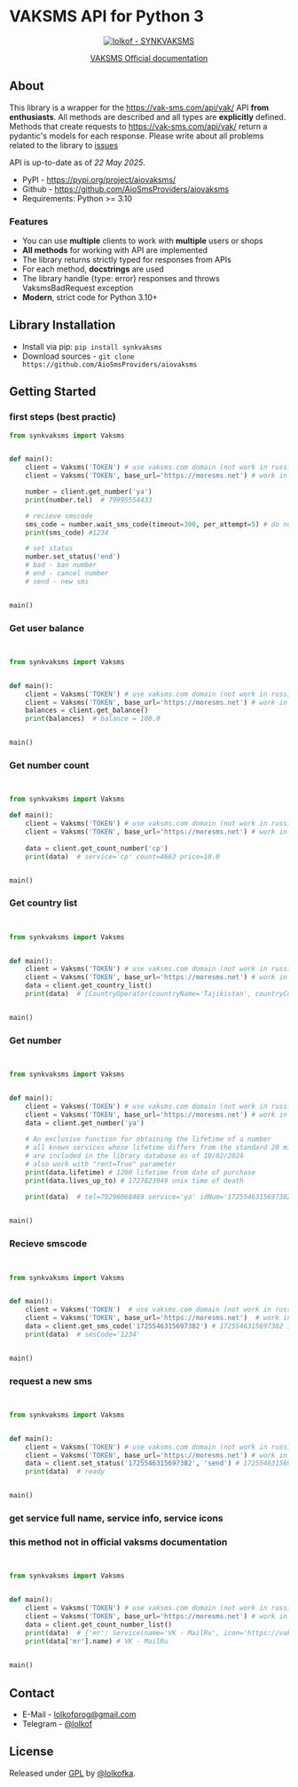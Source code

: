 # VAKSMS API for Python 3

<div align="center">

[![lolkof - SYNKVAKSMS](https://img.shields.io/static/v1?label=lolkof&message=SYNKVAKSMS&color=blue&logo=github)](https://github.com/AioSmsProviders/aiovaksms "Go to GitHub repo")

[VAKSMS Official documentation](https://vak-sms.com/api/vak/)

</div>

## About

This library is a wrapper for the https://vak-sms.com/api/vak/ API **from enthusiasts**. All methods are described and all types are
**explicitly** defined. Methods that create requests to
https://vak-sms.com/api/vak/
return a pydantic's models for each response. Please write about all problems related to the library
to [issues](https://github.com/AioSmsProviders/aiovaksms)

API is up-to-date as of *22 May 2025*.

* PyPl - https://pypi.org/project/aiovaksms/
* Github - https://github.com/AioSmsProviders/aiovaksms
* Requirements: Python >= 3.10

### Features

* You can use **multiple** clients to work with **multiple** users or shops
* **All methods** for working with API are implemented
* The library returns strictly typed for responses from APIs
* For each method, **docstrings** are used
* The library handle {type: error} responses and throws VaksmsBadRequest exception
* **Modern**, strict code for Python 3.10+

## Library Installation

* Install via pip: `pip install synkvaksms`
* Download sources - `git clone https://github.com/AioSmsProviders/aiovaksms`

## Getting Started

### first steps (best practic)

```python
from synkvaksms import Vaksms


def main():
    client = Vaksms('TOKEN') # use vaksms.com domain (not work in russia)
    client = Vaksms('TOKEN', base_url='https://moresms.net') # work in russia

    number = client.get_number('ya')
    print(number.tel)  # 79995554433

    # recieve smscode
    sms_code = number.wait_sms_code(timeout=300, per_attempt=5) # do not indicate timeout and per_attempt
    print(sms_code) #1234

    # set status
    number.set_status('end')
    # bad - ban number
    # end - cancel number
    # send - new sms


main()
```

### Get user balance

```python


from synkvaksms import Vaksms


def main():
    client = Vaksms('TOKEN') # use vaksms.com domain (not work in russia)
    client = Vaksms('TOKEN', base_url='https://moresms.net') # work in russia
    balances = client.get_balance()
    print(balances)  # balance = 100.0


main()
```

### Get number count

```python


from synkvaksms import Vaksms

def main():
    client = Vaksms('TOKEN') # use vaksms.com domain (not work in russia)
    client = Vaksms('TOKEN', base_url='https://moresms.net') # work in russia
    
    data = client.get_count_number('cp')
    print(data)  # service='cp' count=4663 price=18.0


main()
```

### Get country list

```python


from synkvaksms import Vaksms


def main():
    client = Vaksms('TOKEN') # use vaksms.com domain (not work in russia)
    client = Vaksms('TOKEN', base_url='https://moresms.net') # work in russia
    data = client.get_country_list()
    print(data)  # [CountryOperator(countryName='Tajikistan', countryCode='tj', operatorList=['babilon mobile', 'beeline', 'megafon', 'tcell']), CountryOperator(countryName='Zimbabwe', countryCode='zw', operatorList=['econet', 'netone', 'telecel'])... ]


main()
```

### Get number

```python


from synkvaksms import Vaksms


def main():
    client = Vaksms('TOKEN') # use vaksms.com domain (not work in russia)
    client = Vaksms('TOKEN', base_url='https://moresms.net') # work in russia
    data = client.get_number('ya')
    
    # An exclusive function for obtaining the lifetime of a number
    # all known services whose lifetime differs from the standard 20 minutes
    # are included in the library database as of 10/02/2024
    # also work with "rent=True" parameter
    print(data.lifetime) # 1200 lifetime from date of purchase
    print(data.lives_up_to) # 1727823949 unix time of death
    
    print(data)  # tel=79296068469 service='ya' idNum='1725546315697382' lifetime=1200 lives_up_to=1727823949


main()
```

### Recieve smscode

```python


from synkvaksms import Vaksms


def main():
    client = Vaksms('TOKEN')  # use vaksms.com domain (not work in russia)
    client = Vaksms('TOKEN', base_url='https://moresms.net')  # work in russia
    data = client.get_sms_code('1725546315697382') # 1725546315697382 is number id (idNum)
    print(data)  # smsCode='1234'


main()
```

### request a new sms

```python


from synkvaksms import Vaksms


def main():
    client = Vaksms('TOKEN') # use vaksms.com domain (not work in russia)
    client = Vaksms('TOKEN', base_url='https://moresms.net') # work in russia
    data = client.set_status('1725546315697382', 'send') # 1725546315697382 is number id (idNum)
    print(data)  # ready


main()
```

### get service full name, service info, service icons
### this method not in official vaksms documentation

```python


from synkvaksms import Vaksms


def main():
    client = Vaksms('TOKEN') # use vaksms.com domain (not work in russia)
    client = Vaksms('TOKEN', base_url='https://moresms.net') # work in russia
    data = client.get_count_number_list()
    print(data)  # {'mr': Service(name='VK - MailRu', icon='https://vak-sms.com/static/service/mr.png', info='Тут можно принять смс от сервисов VKGroup.Не забывайте проверять номера на занятость через восстановление. Подробнее в базе знаний - https://bit.ly/3M6tXup', cost=22.0, rent=False, quantity=41153, private=False), ... }
    print(data['mr'].name) # VK - MailRu
    

main()
```

## Contact

* E-Mail - lolkofprog@gmail.com
* Telegram - [@lolkof](https://t.me/lolkof)

## License

Released under [GPL](/LICENSE) by [@lolkofka](https://github.com/AioSmsProviders).